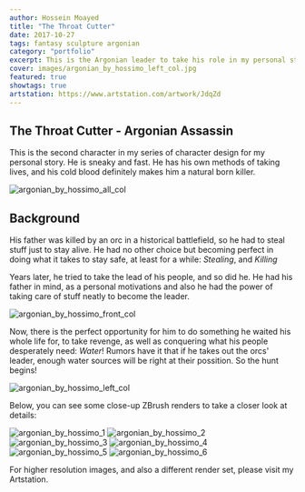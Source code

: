```yaml
---
author: Hossein Moayed
title: "The Throat Cutter"
date: 2017-10-27
tags: fantasy sculpture argonian
category: "portfolio"
excerpt: This is the Argonian leader to take his role in my personal story. No one sees him coming!
cover: images/argonian_by_hossimo_left_col.jpg
featured: true
showtags: true
artstation: https://www.artstation.com/artwork/JdqZd
---
```




## The Throat Cutter - Argonian Assassin
  

This is the second character in my series of character design for my personal story. He is sneaky and fast. He has his own methods of taking lives, and his cold blood definitely makes him a natural born killer. 
  

<img src="/images/argonian_by_hossimo_all_col.jpg" alt="argonian_by_hossimo_all_col" class="responsive">

  

## Background

  

His father was killed by an orc in a historical battlefield, so he had to steal stuff just to stay alive. He had no other choice but becoming perfect in doing what it takes to stay safe, at least for a while: *Stealing*, and *Killing*

Years later, he tried to take the lead of his people, and so did he. He had his father in mind, as a personal motivations and also he had the power of taking care of stuff neatly to become the leader.
  

<img src="/images/argonian_by_hossimo_front_col.jpg" alt="argonian_by_hossimo_front_col" class="responsive">

  

Now, there is the perfect opportunity for him to do something he waited his whole life for, to take revenge, as well as conquering what his people desperately need: *Water*! Rumors have it that if he takes out the orcs' leader, enough water sources will be right at their possition. So the hunt begins!
  

<img src="/images/argonian_by_hossimo_left_col.jpg" alt="argonian_by_hossimo_left_col" class="responsive">


  

Below, you can see some close-up ZBrush renders to take a closer look at details:

  

<img src="/images/argonian_by_hossimo_1.jpg" alt="argonian_by_hossimo_1" class="responsive">
<img src="/images/argonian_by_hossimo_2.jpg" alt="argonian_by_hossimo_2" class="responsive">
<img src="/images/argonian_by_hossimo_3.jpg" alt="argonian_by_hossimo_3" class="responsive">
<img src="/images/argonian_by_hossimo_4.jpg" alt="argonian_by_hossimo_4" class="responsive">
<img src="/images/argonian_by_hossimo_5.jpg" alt="argonian_by_hossimo_5" class="responsive">
<img src="/images/argonian_by_hossimo_6.jpg" alt="argonian_by_hossimo_6" class="responsive">



For higher resolution images, and also a different render set, please visit my Artstation.